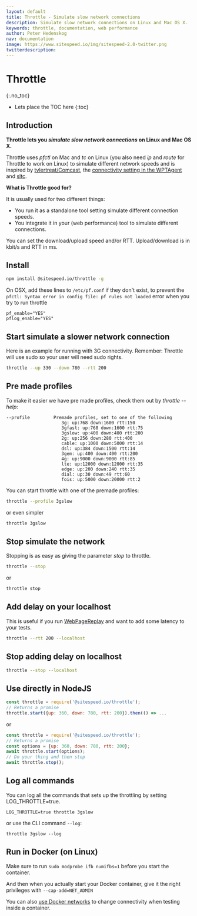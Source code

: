 ```yaml
---
layout: default
title: Throttle - Simulate slow network connections
description: Simulate slow network connections on Linux and Mac OS X.
keywords: throttle, documentation, web performance
author: Peter Hedenskog
nav: documentation
image: https://www.sitespeed.io/img/sitespeed-2.0-twitter.png
twitterdescription:
---
```


# Throttle
{:.no_toc}

* Lets place the TOC here
{:toc}

## Introduction

**Throttle lets you *simulate slow network connections* on Linux and Mac OS X.**

Throttle uses *pfctl* on Mac and *tc* on Linux (you also need *ip* and *route* for Throttle to work on Linux) to simulate different network speeds and is inspired by [tylertreat/Comcast](https://github.com/tylertreat/Comcast), the [connectivity setting in the WPTAgent](https://github.com/WPO-Foundation/wptagent/blob/main/internal/traffic_shaping.py) and [sltc](https://github.com/sitespeedio/sltc).

**What is Throttle good for?**

It is usually used for two different things:

 - You run it as a standalone tool setting simulate different connection speeds.
 - You integrate it in your (web performance) tool to simulate different connections.

You can set the download/upload speed and/or RTT. Upload/download is in kbit/s and RTT in ms.


## Install

```bash
npm install @sitespeed.io/throttle -g
```

On OSX, add these lines to ```/etc/pf.conf``` if they don't exist, to prevent the ```pfctl: Syntax error in config file: pf rules not loaded``` error when you try to run throttle

```shell
pf_enable="YES"
pflog_enable="YES"
```

## Start simulate a slower network connection

Here is an example for running with 3G connectivity. Remember: Throttle will use sudo so your user will need
sudo rights.

```bash
throttle --up 330 --down 780 --rtt 200
```

## Pre made profiles
To make it easier we have pre made profiles, check them out by *throttle --help*:

```shell
--profile         Premade profiles, set to one of the following
                     3g: up:768 down:1600 rtt:150
                     3gfast: up:768 down:1600 rtt:75
                     3gslow: up:400 down:400 rtt:200
                     2g: up:256 down:280 rtt:400
                     cable: up:1000 down:5000 rtt:14
                     dsl: up:384 down:1500 rtt:14
                     3gem: up:400 down:400 rtt:200
                     4g: up:9000 down:9000 rtt:85
                     lte: up:12000 down:12000 rtt:35
                     edge: up:200 down:240 rtt:35
                     dial: up:30 down:49 rtt:60
                     fois: up:5000 down:20000 rtt:2
```

You can start throttle with one of the premade profiles:

```bash
throttle --profile 3gslow
```

or even simpler
```bash
throttle 3gslow
```

## Stop simulate the network
Stopping is as easy as giving the parameter *stop* to throttle.

```bash
throttle --stop
```

or

```bash
throttle stop
```

## Add delay on your localhost
This is useful if you run [WebPageReplay](https://github.com/catapult-project/catapult/blob/main/web_page_replay_go/README.md) and want to add some latency to your tests.

```bash
throttle --rtt 200 --localhost
```

## Stop adding delay on localhost

```bash
throttle --stop --localhost
```

## Use directly in NodeJS


```javascript
const throttle = require('@sitespeed.io/throttle');
// Returns a promise
throttle.start({up: 360, down: 780, rtt: 200}).then(() => ...
```

or

```javascript
const throttle = require('@sitespeed.io/throttle');
// Returns a promise
const options = {up: 360, down: 780, rtt: 200};
await throttle.start(options);
// Do your thing and then stop
await throttle.stop();
```

## Log all commands

You can log all the commands that sets up the throttling by setting LOG_THROTTLE=true.

```
LOG_THROTTLE=true throttle 3gslow
```

or use the CLI command `--log`:

```
throttle 3gslow --log
```

## Run in Docker (on Linux)

Make sure to run ```sudo modprobe ifb numifbs=1``` before you start the container.

And then when you actually start your Docker container, give it the right privileges with ```--cap-add=NET_ADMIN```

You can also [use Docker networks]({{site.baseurl}}/documentation/sitespeed.io/connectivity/#docker-networks) to change connectivity when testing inside a container.
